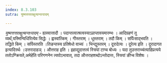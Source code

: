 ```yaml
---
index: 8.3.103
sutra: युष्मत्तत्ततक्षुःष्वन्तःपादम्

---
```

_युष्मत्तत्ततक्षुःष्वन्तःपादम्_ - ह्यस्वात्तादौ । पदान्तत्वात्षत्वस्याऽप्राप्तावयमारम्भः । आदिग्रहणं तु व्यर्थं,यस्मिन्विधि॑रित्येव सिद्धेः । ह्वस्वांत्किम् । गीस्तराम् । धूस्तराम् । तदौ किम् । सर्पिःसाद्भवति । तद्धिते किम् । सर्पिस्तरति ।तिङन्तस्य प्रतिषेधो वाच्यः॑ । भिन्द्युस्तरम् । दूरादेत्यः । दूरेत्य इति । दूरादागत इत्यादिरर्थः ।उत्तरादाहञ् । औत्तराह इति । इहाद्युदात्तत्वं स्त्रियां टाप्च बोध्यः । यदा तुउत्तराच्च॑त्याहिप्रत्यये ततोऽण्क्रियते,अमेहे॑ति परिगणनेन त्यपोऽभावात्, तदा औत्तराहशब्दोऽन्तोदात्तः, स्त्रियां ङीप्च विशेषः ।